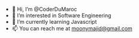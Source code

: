 - 👋 Hi, I’m @CoderDuMaroc
- 👀 I’m interested in Software Engineering
- 🌱 I’m currently learning Javascript
- 📫 You can reach me at moonymajid@gmail.com

<!---
CoderDuMaroc/CoderDuMaroc is a ✨ special ✨ repository because its `README.md` (this file) appears on your GitHub profile.
You can click the Preview link to take a look at your changes.
--->
